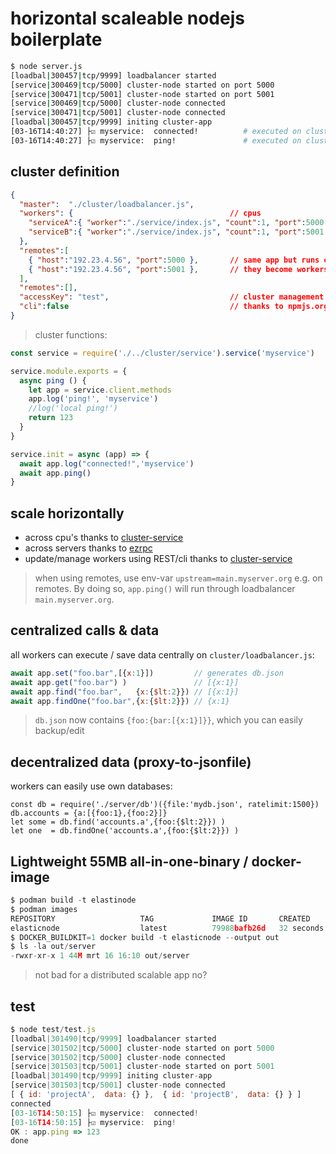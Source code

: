 # horizontal scaleable nodejs boilerplate

```bash
$ node server.js
[loadbal|300457|tcp/9999] loadbalancer started
[service|300469|tcp/5000] cluster-node started on port 5000
[service|300471|tcp/5001] cluster-node started on port 5001
[service|300469|tcp/5000] cluster-node connected
[service|300471|tcp/5001] cluster-node connected
[loadbal|300457|tcp/9999] initing cluster-app
[03-16T14:40:27] ├☑ myservice:  connected!          # executed on cluster 
[03-16T14:40:27] ├☑ myservice:  ping!               # executed on cluster 
```

## cluster definition 

```json
{
  "master":  "./cluster/loadbalancer.js", 
  "workers": {                                   // cpus
    "serviceA":{ "worker":"./service/index.js", "count":1, "port":5000 },
    "serviceB":{ "worker":"./service/index.js", "count":1, "port":5001 }
  }, 
  "remotes":[
    { "host":"192.23.4.56", "port":5000 },       // same app but runs on other server
    { "host":"192.23.4.56", "port":5001 },       // they become workers of this server
  ], 
  "remotes":[], 
  "accessKey": "test",                           // cluster management over rest/cli
  "cli":false                                    // thanks to npmjs.org/cluster-service
}
```


> cluster functions:

```js
const service = require('./../cluster/service').service('myservice')

service.module.exports = {
  async ping () {
    let app = service.client.methods
    app.log('ping!', 'myservice')
    //log('local ping!')
    return 123
  }
}

service.init = async (app) => {
  await app.log("connected!",'myservice')
  await app.ping()
}
```

## scale horizontally 

* across cpu's thanks to [cluster-service](https://npmjs.org/cluster-service)
* across servers thanks to [ezrpc](https://npmjs.org/ezrpc)
* update/manage workers using REST/cli thanks to [cluster-service](https://npmjs.org/cluster-service)

> when using remotes, use env-var `upstream=main.myserver.org` e.g. on remotes. By doing so, `app.ping()` will run through loadbalancer `main.myserver.org`.

## centralized calls & data

all workers can execute / save data centrally on `cluster/loadbalancer.js`:

```javascript
await app.set("foo.bar",[{x:1}])         // generates db.json
await app.get("foo.bar") )               // [{x:1}]
await app.find("foo.bar",   {x:{$lt:2}}) // [{x:1}]
await app.findOne("foo.bar",{x:{$lt:2}}) // {x:1}
```

> `db.json` now contains `{foo:{bar:[{x:1}]}}`, which you can easily backup/edit

## decentralized data (proxy-to-jsonfile)

workers can easily use own databases:

```
const db = require('./server/db')({file:'mydb.json', ratelimit:1500})
db.accounts = {a:[{foo:1},{foo:2}]}
let some = db.find('accounts.a',{foo:{$lt:2}}) )
let one  = db.findOne('accounts.a',{foo:{$lt:2}}) )
```

## Lightweight 55MB all-in-one-binary / docker-image

```javascript
$ podman build -t elastinode
$ podman images
REPOSITORY                   TAG             IMAGE ID       CREATED              SIZE
elasticnode                  latest          79988bafb26d   32 seconds ago       51.5MB
$ DOCKER_BUILDKIT=1 docker build -t elasticnode --output out
$ ls -la out/server
-rwxr-xr-x 1 44M mrt 16 16:10 out/server
```

> not bad for a distributed scalable app no?

## test

```javascript
$ node test/test.js
[loadbal|301490|tcp/9999] loadbalancer started
[service|301502|tcp/5000] cluster-node started on port 5000
[service|301502|tcp/5000] cluster-node connected
[service|301503|tcp/5001] cluster-node started on port 5001
[loadbal|301490|tcp/9999] initing cluster-app
[service|301503|tcp/5001] cluster-node connected
[ { id: 'projectA',  data: {} },  { id: 'projectB',  data: {} } ]
connected 
[03-16T14:50:15] ├☑ myservice:  connected!
[03-16T14:50:15] ├☑ myservice:  ping!
OK : app.ping => 123
done

